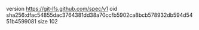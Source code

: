 version https://git-lfs.github.com/spec/v1
oid sha256:dfac54855dac3764381dd38a70ccfb5902ca8bcb578932db594d5451b4599081
size 102
